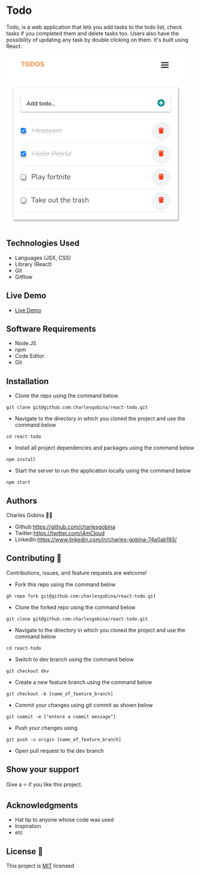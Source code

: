 # Todo
Todo, is a web application that lets you add tasks to the todo list, check tasks if you completed them and delete tasks too. Users also have the possibility of updating any task by double clicking on them. It's built using React.

![Portfolio Homepage](public/react-todo.png)

## Technologies Used
* Languages (JSX, CSS)
* Library (React)
* Git
* Gitflow

## Live Demo
* [Live Demo](https://ractodo.netlify.app/)


## Software Requirements
* Node.JS
* npm
* Code Editor
* Git

## Installation
* Clone the repo using the command below

```
git clone git@github.com:charlesgobina/react-todo.git
```

* Navigate to the directory in which you cloned the project and use the command below

```
cd react-todo
```

* Install all project dependencies and packages using the command below

```
npm install
```

* Start the server to run the application locally using the command below

```
npm start
```

## Authors
Charles Gobina :student: 
* Github:https://github.com/charlesgobina 
* Twitter:https://twitter.com/i4mCloud
* LinkedIn:https://www.linkedin.com/in/charles-gobina-74a0ab193/

## Contributing :handshake:
Contributions, issues, and feature requests are welcome!
* Fork this repo using the command below

```
gh repo fork git@github.com:charlesgobina/react-todo.git
```
* Clone the forked repo using the command below

```
git clone git@github.com:charlesgobina/react-todo.git
```

* Navigate to the directory in which you cloned the project and use the command below

```
cd react-todo
```

* Switch to dev branch using the command below

```
git checkout dev
```

* Create a new feature branch using the command below

```
git checkout -b [name_of_feature_branch]
```

* Commit your changes using git commit as shown below

```
git commit -m ["entere a commit message"]
```

* Push your changes using

```
git push -u origin [name_of_feature_branch]
```
* Open pull request to the dev branch


## Show your support
Give a 	:star: if you like this project.

## Acknowledgments
* Hat tip to anyone whose code was used
* Inspiration
* etc

## License :memo:
This project is [MIT](https://github.com/microverseinc/readme-template/blob/master/MIT.md) licensed
